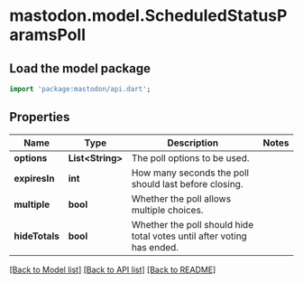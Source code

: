 # mastodon.model.ScheduledStatusParamsPoll

## Load the model package
```dart
import 'package:mastodon/api.dart';
```

## Properties
Name | Type | Description | Notes
------------ | ------------- | ------------- | -------------
**options** | **List&lt;String&gt;** | The poll options to be used. | 
**expiresIn** | **int** | How many seconds the poll should last before closing. | 
**multiple** | **bool** | Whether the poll allows multiple choices. | 
**hideTotals** | **bool** | Whether the poll should hide total votes until after voting has ended. | 

[[Back to Model list]](../README.md#documentation-for-models) [[Back to API list]](../README.md#documentation-for-api-endpoints) [[Back to README]](../README.md)


